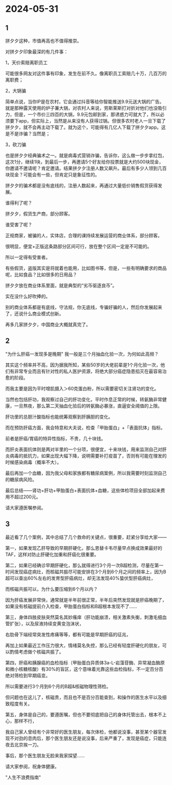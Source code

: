 # 2024-05-31

## 1

拼夕夕这种，市值再高也不值得推崇。

对拼夕夕印象最深的有几件事：

1，天价索赔离职员工

可能很多网友对这件事有印象，发生在前不久。像离职员工索赔几十万，几百万的离职费；

2，大锅骗

简单点说，当你IP是在农村，它会通过抖音等给你智能推送9.9元送大锅的广告。就是那种露天使用的炉子兼大锅，对农村人来说，劳斯莱斯打对折对他们也没吸引力，但是，一个市价三四百的大锅，9.9元包邮到家，那诱惑力可就大了，所以必须要下app，但实际上，当然是从来没有人获得过锅。但很多农村老人一旦下载了拼夕夕，就不会再主动下载了。就为这个，可能得有几亿人下载了拼夕夕app。这是不是诈骗？当然是；

3，砍刀骗

也是拼夕夕经典骗术之一。就是病毒式营销诈骗，告诉你，这么做一步步拿红包，这次1分，继续1块，到最后一步，再邀请5个好友给你投票就是大约500块现金，你邀请不邀请呢？肯定邀请。结果拼夕夕注册人数又飙升。最后有多少人领到几百块现金？可能会有一些，但肯定只是象征性的。

拼夕夕的骗术都是没有底线的，注册人数起来，再通过大量低价销售假货获得发展。

谁得利了呢？

拼夕夕，假货生产商，部分顾客。

谁受害了呢？

正规商家，被骗的人，实体店，合理的课持续发展运营的商业体系，部分顾客。

很明显，便宜+正版这条路部分区间可行，放在整个区间一定是不可能的。

所以一定得有受害者。

有些假货，盗版其实是将就着也能用，比如图书等，但是，一些有明确要求的商品呢，比如食品？比如很多的日用品？

拼夕夕放在商业体系里面，就是典型的“劣币驱逐良币”。

实在没什么好吹捧的。

别的商业体系都是有底线，守法规，你无底线，专骗好骗的人，然后你发展起来了，还说什么商业模式创新。

再多几家拼夕夕，中国商业大概就真完了。

## 2

"为什么肝癌一发现多是晚期" 我一般是三个月抽血化验一次，为何如此高频？

其实这个频率并不高，因为据我所知，某些50岁的大佬前辈是1个月化验一次，他们有非常专业而且有针对性的私人医护资源，将绝大部分癌症隐患掐灭在最容易治愈的阶段。

而我主要是因为平时增肌摄入＞60克蛋白粉，所以需要密切关注肾功的变化。

当然也包括肝功，我观察过自己的肝功变化，平时作息正常的时候，转氨酶非常健康，一旦熬夜，那么第二天抽血化验后的转氨酶必暴涨，直逼安全阈值的上限。

肝功里的总胆汁酸指标也能统筹观察到肝胰胆的变化。

而在预防肝癌方面，我会特意和大夫说，检查「甲胎蛋白」+「表面抗体」指标。

前者是肝癌/胃癌的特异性指标，不贵，几十块钱。

而肝炎表面抗体则是两对半里的一个分项，很便宜，十来块钱，用来监测自己对肝炎病毒的抵抗力，如果出现大幅下降，说明需要补打疫苗了，否则有可能在理发的时候感染病毒（概率不大）。

最后再加一个血糖，因为我父母和家族都有糖尿病案例，所以我需要时刻监测自己的糖尿病风险。

最后总结——肾功+肝功+甲胎蛋白+表面抗体+血糖，这些体检项目全部加起来费用不超过200元。

请大家遵医嘱参阅。

## 3

最近看了几个案例，其中总结了几个救命的关键点，很重要，赶紧分享给大家——

第一，如果发现乙肝导致的早期肝硬化，那么恩替卡韦尽量早点换成效果最好的TAF，这样对防止肝硬化加重和肝癌化很重要。

第二，如果已经确诊早期肝硬化，那么就得进行3个月一次B超检测，尽量在第一时间发现癌症病灶，而核磁共振尽可能安排在3个月到6个月之间的频率上，因为B超可以查出60%左右的发育型肝癌病灶，却无法发现40%蛰伏型肝癌病灶，

而核磁共振可以，为什么要压缩到6个月以内？

因为肝癌发展非常快，通常就是半年前很正常，半年后突然发现就是肝癌晚期了，如果没有核磁提前介入检查，甲胎蛋白指标和B超根本发现不了……

第三，身体四肢皮肤突然莫名其妙瘙痒（肝功能崩溃，相关激素失衡，刺激毛细血管扩张），以及尿液持续变黄变泡沫状，

右肋骨下端经常突发性疼痛等等，都有可能是早期肝癌的征兆，

再加上如果最近工作压力很大，情绪莫名失控，那么已经有轻度肝硬化的朋友，可以酌情考虑做个核磁共振了。

第四，肝癌和胰腺癌的血检指标（甲胎蛋白异质体3a-L-岩藻苷酶、异常凝血酶原和微小核糖核酸）有30%的盲区，这个意味着光靠这些血检指标，不一定百分百绝对筛检到早期癌变。

所以需要进行3个月到6个月的B超&核磁物理性筛检。

但问题也在这儿了，核磁贵，而且也不是百分百能查到，和操作的医生水平以及细致程度有关。

第五，身体是自己的，要遵医嘱，但也不要彻底把自己的身体托管出去，根本不上心，那样不行，

我自己家人曾经有个非常好的医生朋友，每次体检，他都说没事，甚至某个器官发现不对劲的息肉后，那个医生朋友还是说没事，后来严重了，发现是癌症，只能连夜去北京挨一刀。

事后，那个医生朋友无脸来我家探望……

请大家参阅，祝身体健康。

"人生不浪费指南"

